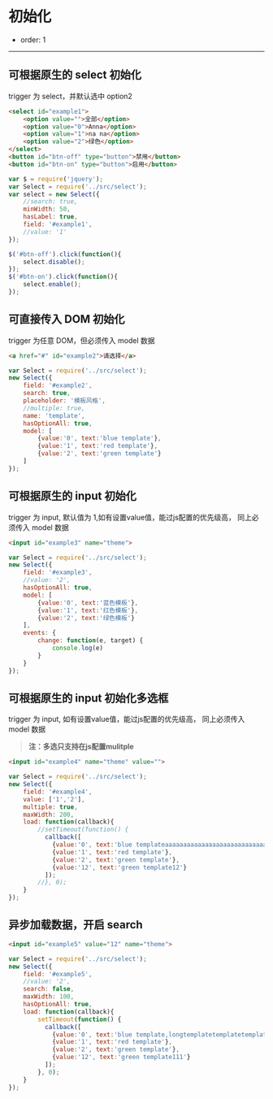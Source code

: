 # 初始化

- order: 1

----

<link rel="stylesheet" type="text/css" href="../src/select.css">

## 可根据原生的 select 初始化

trigger 为 select，并默认选中 option2

````html
<select id="example1">
    <option value="">全部</option>
    <option value="0">Anna</option>
    <option value="1">na na</option>
    <option value="2">绿色</option>
</select>
<button id="btn-off" type="button">禁用</button>
<button id="btn-on" type="button">启用</button>
````

````javascript
var $ = require('jquery');
var Select = require('../src/select');
var select = new Select({
    //search: true,
    minWidth: 50,
    hasLabel: true,
    field: '#example1',
    //value: '1'
});

$('#btn-off').click(function(){
    select.disable();
});
$('#btn-on').click(function(){
    select.enable();
});

````


## 可直接传入 DOM 初始化

trigger 为任意 DOM，但必须传入 model 数据

````html
<a href="#" id="example2">请选择</a>
````

````javascript
var Select = require('../src/select');
new Select({
    field: '#example2',
    search: true,
    placeholder: '模板风格',
    //multiple: true,
    name: 'template',
    hasOptionAll: true,
    model: [
        {value:'0', text:'blue template'},
        {value:'1', text:'red template'},
        {value:'2', text:'green template'}
    ]
});
````

## 可根据原生的 input 初始化

trigger 为 input, 默认值为 1,如有设置value值，能过js配置的优先级高， 同上必须传入 model 数据

````html
<input id="example3" name="theme">
````

````javascript
var Select = require('../src/select');
new Select({
    field: '#example3',
    //value: '2',
    hasOptionAll: true,
    model: [
        {value:'0', text:'蓝色模板'},
        {value:'1', text:'红色模板'},
        {value:'2', text:'绿色模板'}
    ],
    events: {
        change: function(e, target) {
            console.log(e)
        }
    }
});
````

## 可根据原生的 input 初始化多选框

trigger 为 input, 如有设置value值，能过js配置的优先级高， 同上必须传入 model 数据

> **注：多选只支持在js配置mulitple**

````html
<input id="example4" name="theme" value="">
````

````javascript
var Select = require('../src/select');
new Select({
    field: '#example4',
    value: ['1','2'],
    multiple: true,
    maxWidth: 200,
    load: function(callback){
        //setTimeout(function() {
          callback([
            {value:'0', text:'blue templateaaaaaaaaaaaaaaaaaaaaaaaaaaaaaaaaaaaaaa'},
            {value:'1', text:'red template'},
            {value:'2', text:'green template'},
            {value:'12', text:'green template12'}
          ]);
        //}, 0);
    }
});
````

## 异步加载数据，开启 search


````html
<input id="example5" value="12" name="theme">
````

````javascript
var Select = require('../src/select');
new Select({
    field: '#example5',
    //value: '2',
    search: false,
    maxWidth: 100,
    hasOptionAll: true,
    load: function(callback){
        setTimeout(function() {
          callback([
            {value:'0', text:'blue template,longtemplatetemplatetemplatetemplatetemplatetemplatetemplate'},
            {value:'1', text:'red template'},
            {value:'2', text:'green template'},
            {value:'12', text:'green template111'}
          ]);
        }, 0);
    }
});
````

